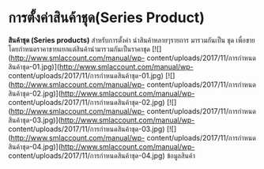# การตั้งค่าสินค้าชุด(Series Product)

**สินค้าชุด (Series products)** สำหรับการตั้งค่า นำสินค้าหลายๆรายการ
มารวมกันเป็น ชุด เพื่อขาย โดยกำหนดราคาขายแยกแต่สินค้านำมารวมกันเป็นราคาชุด
[![](http://www.smlaccount.com/manual/wp-
content/uploads/2017/11/การกำหนดสินค้าชุด-01.jpg)](http://www.smlaccount.com/manual/wp-
content/uploads/2017/11/การกำหนดสินค้าชุด-01.jpg)
[![](http://www.smlaccount.com/manual/wp-
content/uploads/2017/11/การกำหนดสินค้าชุด-02.jpg)](http://www.smlaccount.com/manual/wp-
content/uploads/2017/11/การกำหนดสินค้าชุด-02.jpg)
[![](http://www.smlaccount.com/manual/wp-
content/uploads/2017/11/การกำหนดสินค้าชุด-03.jpg)](http://www.smlaccount.com/manual/wp-
content/uploads/2017/11/การกำหนดสินค้าชุด-03.jpg)
[![](http://www.smlaccount.com/manual/wp-
content/uploads/2017/11/การกำหนดสินค้าชุด-04.jpg)](http://www.smlaccount.com/manual/wp-
content/uploads/2017/11/การกำหนดสินค้าชุด-04.jpg)   ข้อมูลสินค้า  


